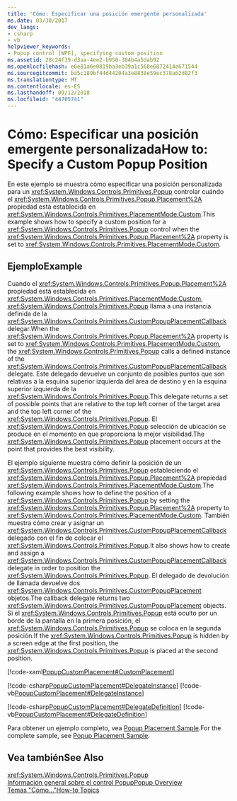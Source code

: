 ```yaml
---
title: 'Cómo: Especificar una posición emergente personalizada'
ms.date: 03/30/2017
dev_langs:
- csharp
- vb
helpviewer_keywords:
- Popup control [WPF], specifying custom position
ms.assetid: 28c24f39-d3aa-4ee2-b950-384b4a5dab92
ms.openlocfilehash: e6e81a6e0819ba3eb39a1c568e6872414e671544
ms.sourcegitcommit: ba5c189bf44d44204a3e8838e59ec378a62d82f3
ms.translationtype: MT
ms.contentlocale: es-ES
ms.lasthandoff: 09/12/2018
ms.locfileid: "44705741"
---
```

# <a name="how-to-specify-a-custom-popup-position"></a><span data-ttu-id="39c59-102">Cómo: Especificar una posición emergente personalizada</span><span class="sxs-lookup"><span data-stu-id="39c59-102">How to: Specify a Custom Popup Position</span></span>
<span data-ttu-id="39c59-103">En este ejemplo se muestra cómo especificar una posición personalizada para un <xref:System.Windows.Controls.Primitives.Popup> controlar cuándo el <xref:System.Windows.Controls.Primitives.Popup.Placement%2A> propiedad está establecida en <xref:System.Windows.Controls.Primitives.PlacementMode.Custom>.</span><span class="sxs-lookup"><span data-stu-id="39c59-103">This example shows how to specify a custom position for a <xref:System.Windows.Controls.Primitives.Popup> control when the <xref:System.Windows.Controls.Primitives.Popup.Placement%2A> property is set to <xref:System.Windows.Controls.Primitives.PlacementMode.Custom>.</span></span>  
  
## <a name="example"></a><span data-ttu-id="39c59-104">Ejemplo</span><span class="sxs-lookup"><span data-stu-id="39c59-104">Example</span></span>  
 <span data-ttu-id="39c59-105">Cuando el <xref:System.Windows.Controls.Primitives.Popup.Placement%2A> propiedad está establecida en <xref:System.Windows.Controls.Primitives.PlacementMode.Custom>, <xref:System.Windows.Controls.Primitives.Popup> llama a una instancia definida de la <xref:System.Windows.Controls.Primitives.CustomPopupPlacementCallback> delegar.</span><span class="sxs-lookup"><span data-stu-id="39c59-105">When the <xref:System.Windows.Controls.Primitives.Popup.Placement%2A> property is set to <xref:System.Windows.Controls.Primitives.PlacementMode.Custom>, the <xref:System.Windows.Controls.Primitives.Popup> calls a defined instance of the <xref:System.Windows.Controls.Primitives.CustomPopupPlacementCallback> delegate.</span></span> <span data-ttu-id="39c59-106">Este delegado devuelve un conjunto de posibles puntos que son relativas a la esquina superior izquierda del área de destino y en la esquina superior izquierda de la <xref:System.Windows.Controls.Primitives.Popup>.</span><span class="sxs-lookup"><span data-stu-id="39c59-106">This delegate returns a set of possible points that are relative to the top left corner of the target area and the top left corner of the <xref:System.Windows.Controls.Primitives.Popup>.</span></span> <span data-ttu-id="39c59-107">El <xref:System.Windows.Controls.Primitives.Popup> selección de ubicación se produce en el momento en que proporciona la mejor visibilidad.</span><span class="sxs-lookup"><span data-stu-id="39c59-107">The <xref:System.Windows.Controls.Primitives.Popup> placement occurs at the point that provides the best visibility.</span></span>  
  
 <span data-ttu-id="39c59-108">El ejemplo siguiente muestra cómo definir la posición de un <xref:System.Windows.Controls.Primitives.Popup> estableciendo el <xref:System.Windows.Controls.Primitives.Popup.Placement%2A> propiedad <xref:System.Windows.Controls.Primitives.PlacementMode.Custom>.</span><span class="sxs-lookup"><span data-stu-id="39c59-108">The following example shows how to define the position of a <xref:System.Windows.Controls.Primitives.Popup> by setting the <xref:System.Windows.Controls.Primitives.Popup.Placement%2A> property to <xref:System.Windows.Controls.Primitives.PlacementMode.Custom>.</span></span> <span data-ttu-id="39c59-109">También muestra cómo crear y asignar un <xref:System.Windows.Controls.Primitives.CustomPopupPlacementCallback> delegado con el fin de colocar el <xref:System.Windows.Controls.Primitives.Popup>.</span><span class="sxs-lookup"><span data-stu-id="39c59-109">It also shows how to create and assign a <xref:System.Windows.Controls.Primitives.CustomPopupPlacementCallback> delegate in order to position the <xref:System.Windows.Controls.Primitives.Popup>.</span></span>  <span data-ttu-id="39c59-110">El delegado de devolución de llamada devuelve dos <xref:System.Windows.Controls.Primitives.CustomPopupPlacement> objetos.</span><span class="sxs-lookup"><span data-stu-id="39c59-110">The callback delegate returns two <xref:System.Windows.Controls.Primitives.CustomPopupPlacement> objects.</span></span>  <span data-ttu-id="39c59-111">Si el <xref:System.Windows.Controls.Primitives.Popup> está oculto por un borde de la pantalla en la primera posición, el <xref:System.Windows.Controls.Primitives.Popup> se coloca en la segunda posición.</span><span class="sxs-lookup"><span data-stu-id="39c59-111">If the <xref:System.Windows.Controls.Primitives.Popup> is hidden by a screen edge at the first position, the <xref:System.Windows.Controls.Primitives.Popup> is placed at the second position.</span></span>  
  
 [!code-xaml[PopupCustomPlacement#CustomPlacement](../../../../samples/snippets/csharp/VS_Snippets_Wpf/PopupCustomPlacement/CSharp/Window1.xaml#customplacement)]  
  
 [!code-csharp[PopupCustomPlacement#DelegateInstance](../../../../samples/snippets/csharp/VS_Snippets_Wpf/PopupCustomPlacement/CSharp/Window1.xaml.cs#delegateinstance)]
 [!code-vb[PopupCustomPlacement#DelegateInstance](../../../../samples/snippets/visualbasic/VS_Snippets_Wpf/PopupCustomPlacement/visualbasic/window1.xaml.vb#delegateinstance)]  
  
 [!code-csharp[PopupCustomPlacement#DelegateDefinition](../../../../samples/snippets/csharp/VS_Snippets_Wpf/PopupCustomPlacement/CSharp/Window1.xaml.cs#delegatedefinition)]
 [!code-vb[PopupCustomPlacement#DelegateDefinition](../../../../samples/snippets/visualbasic/VS_Snippets_Wpf/PopupCustomPlacement/visualbasic/window1.xaml.vb#delegatedefinition)]  
  
 <span data-ttu-id="39c59-112">Para obtener un ejemplo completo, vea [Popup Placement Sample](https://go.microsoft.com/fwlink/?LinkID=160032).</span><span class="sxs-lookup"><span data-stu-id="39c59-112">For the complete sample, see [Popup Placement Sample](https://go.microsoft.com/fwlink/?LinkID=160032).</span></span>  
  
## <a name="see-also"></a><span data-ttu-id="39c59-113">Vea también</span><span class="sxs-lookup"><span data-stu-id="39c59-113">See Also</span></span>  
 <xref:System.Windows.Controls.Primitives.Popup>  
 [<span data-ttu-id="39c59-114">Información general sobre el control Popup</span><span class="sxs-lookup"><span data-stu-id="39c59-114">Popup Overview</span></span>](../../../../docs/framework/wpf/controls/popup-overview.md)  
 [<span data-ttu-id="39c59-115">Temas "Cómo..."</span><span class="sxs-lookup"><span data-stu-id="39c59-115">How-to Topics</span></span>](../../../../docs/framework/wpf/controls/popup-how-to-topics.md)
